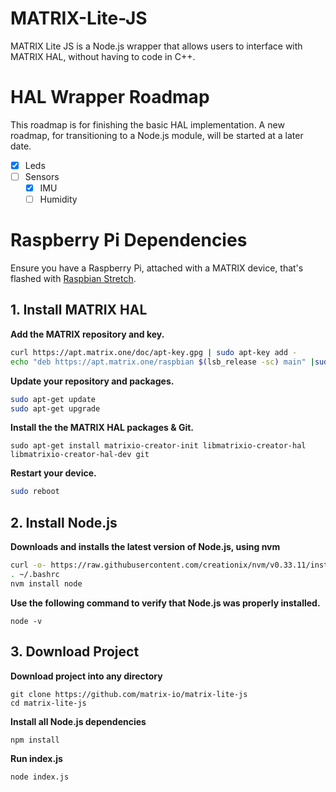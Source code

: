 # MATRIX-Lite-JS
 MATRIX Lite JS is a Node.js wrapper that allows users to interface with MATRIX HAL, without having to code in C++.

# HAL Wrapper Roadmap
This roadmap is for finishing the basic HAL implementation. A new roadmap, for transitioning to a Node.js module, will be started at a later date.
- [x] Leds
- [ ] Sensors
  - [x] IMU
  - [ ] Humidity

# Raspberry Pi Dependencies
Ensure you have a Raspberry Pi, attached with a MATRIX device, that's flashed with [Raspbian Stretch](https://www.raspberrypi.org/blog/raspbian-stretch/).

## 1. Install MATRIX HAL
**Add the MATRIX repository and key.**
```bash
curl https://apt.matrix.one/doc/apt-key.gpg | sudo apt-key add -
echo "deb https://apt.matrix.one/raspbian $(lsb_release -sc) main" |sudo tee /etc/apt/sources.list.d/matrixlabs.list
```
**Update your repository and packages.**
```bash
sudo apt-get update
sudo apt-get upgrade
```
**Install the the MATRIX HAL packages & Git.**
```
sudo apt-get install matrixio-creator-init libmatrixio-creator-hal libmatrixio-creator-hal-dev git
```
**Restart your device.**
```bash
sudo reboot
```

## 2. Install Node.js
**Downloads and installs the latest version of Node.js, using nvm**
```bash
curl -o- https://raw.githubusercontent.com/creationix/nvm/v0.33.11/install.sh | bash
. ~/.bashrc
nvm install node
```
**Use the following command to verify that Node.js was properly installed.**
```
node -v
```

## 3. Download Project
**Download project into any directory**
```
git clone https://github.com/matrix-io/matrix-lite-js
cd matrix-lite-js
```

**Install all Node.js dependencies**
```
npm install
```

**Run index.js**
```
node index.js
```
